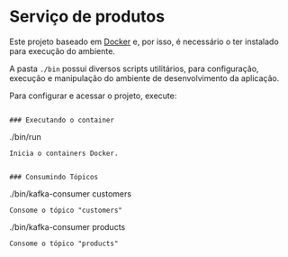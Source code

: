 # Serviço de produtos

Este projeto baseado em [Docker](https://www.docker.com/) e, por isso, é necessário o ter instalado para execução do ambiente.

A pasta `./bin` possui diversos scripts utilitários, para configuração, execução e manipulação do ambiente de desenvolvimento da aplicação.

Para configurar e acessar o projeto, execute:

```

### Executando o container
```
./bin/run
```
Inicia o containers Docker.


### Consumindo Tópicos
```
./bin/kafka-consumer customers
```
Consome o tópico "customers"

```
./bin/kafka-consumer products
```
Consome o tópico "products"
